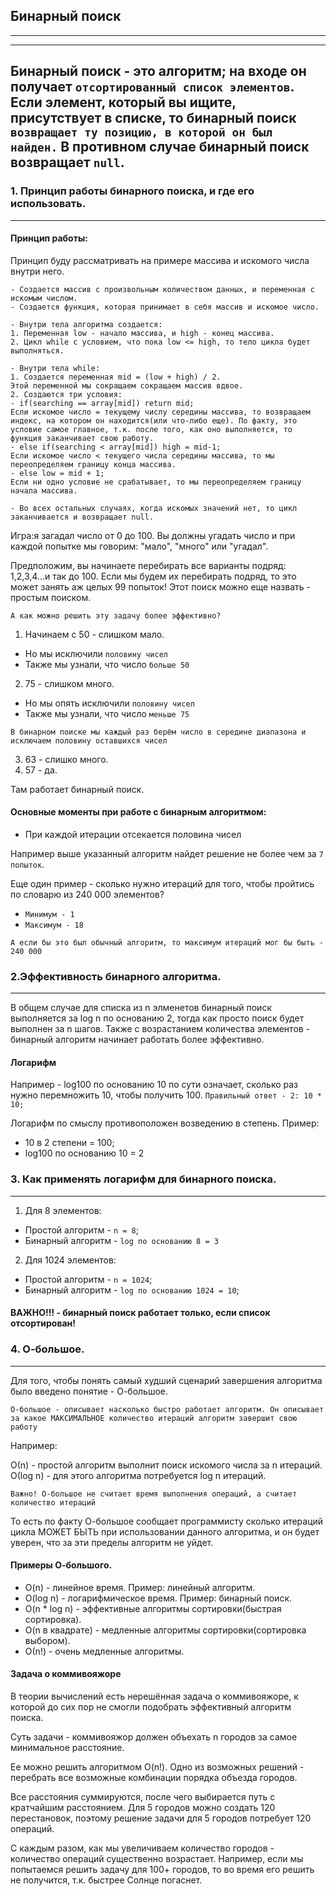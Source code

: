 ## Бинарный поиск
---
---
## Бинарный поиск - это алгоритм; на входе он получает `отсортированный список элементов`. Если элемент, который вы ищите, присутствует в списке, то бинарный поиск `возвращает ту позицию, в которой он был найден.` В противном случае бинарный поиск возвращает `null`.

### 1. Принцип работы бинарного поиска,  и где его использовать.
---
#### Принцип работы:
Принцип буду рассматривать на примере массива и искомого числа внутри него.
```
- Создается массив с произвольным количеством данных, и переменная с искомым числом.
- Создается функция, которая принимает в себя массив и искомое число.

- Внутри тела алгоритма создается:
1. Переменная low - начало массива, и high - конец массива.
2. Цикл while с условием, что пока low <= high, то тело цикла будет выполняться.

- Внутри тела while:
1. Создается переменная mid = (low + high) / 2.
Этой переменной мы сокращаем сокращаем массив вдвое.
2. Создаются три условия:
- if(searching == array[mid]) return mid;
Если искомое число = текущему числу середины массива, то возвращаем индекс, на котором он находится(или что-либо еще). По факту, это условие самое главное, т.к. после того, как оно выполняется, то функция заканчивает свою работу.
- else if(searching < array[mid]) high = mid-1;
Если искомое число < текущего числа середины массива, то мы переопределяем границу конца массива.
- else low = mid + 1;
Если ни одно условие не срабатывает, то мы переопределяем границу начала массива.

- Во всех остальных случаях, когда искомых значений нет, то цикл заканчивается и возвращает null.
```
Игра:я загадал число от 0 до 100. Вы должны угадать число и при каждой попытке мы говорим: "мало", "много" или "угадал".

Предположим, вы начинаете перебирать все варианты подряд: 1,2,3,4...и так до 100.
Если мы будем их перебирать подряд, то это может занять аж целых 99 попыток!
Этот поиск можно еще назвать - простым поиском.

`А как можно решить эту задачу более эффективно?`

1. Начинаем с 50 - слишком мало.
- Но мы исключили `половину чисел`
- Также мы узнали, что число `больше 50`
2. 75 - слишком много.
- Но мы опять исключили `половину чисел`
- Также мы узнали, что число `меньше 75`

`В бинарном поиске мы каждый раз берём число в середине диапазона и исключаем половину оставшихся чисел`

3. 63 - слишко много.
4. 57 - да.

Там работает бинарный поиск.

#### Основные моменты при работе с бинарным алгоритмом:
- При каждой итерации отсекается половина чисел

Например выше указанный алгоритм найдет решение не более чем за `7 попыток`.

Еще один пример - сколько нужно итераций для того, чтобы пройтись по словарю из 240 000 элементов?

- `Минимум - 1`
- `Максимум - 18`

`А если бы это был обычный алгоритм, то максимум итераций мог бы быть - 240 000`

### 2.Эффективность бинарного алгоритма.
---
В общем случае для списка из n элменетов бинарный поиск выполняется за log n по основанию 2, тогда как просто поиск будет выполнен за n шагов.
Также с возрастанием количества элементов - бинарный алгоритм начинает работать более эффективно.

#### Логарифм

Например - log100 по основанию 10 по сути означает, сколько раз нужно перемножить 10, чтобы получить 100.
`Правильный ответ - 2: 10 * 10;`

Логарифм по смыслу противоположен возведению в степень.
Пример:

- 10 в 2 степени = 100;
- log100 по основанию 10 = 2

### 3. Как применять логарифм для бинарного поиска.
---
1. Для 8 элементов:
- Простой алгоритм - `n = 8`;
- Бинарный алгоритм - `log по основанию 8 = 3`

2. Для 1024 элементов:
- Простой алгоритм - `n = 1024`;
- Бинарный алгоритм - `log по основанию 1024 = 10`;

#### ВАЖНО!!! - бинарный поиск работает только, если список отсортирован!

### 4. О-большое.
---

Для того, чтобы понять самый худший сценарий завершения алгоритма было введено понятие - О-большое.

`О-большое - описывает насколько быстро работает алгоритм. Он описывает за какое МАКСИМАЛЬНОЕ количество итераций алгоритм завершит свою работу`

Например:

О(n) - простой алгоритм выполнит поиск искомого числа за n итераций.
О(log n) - для этого алгоритма потребуется log n итераций.

`Важно! О-большое не считает время выполнения операций, а считает количество итераций`

То есть по факту О-большое сообщает программисту сколько итераций цикла МОЖЕТ БЫТЬ при использовании данного алгоритма, и он будет уверен, что за эти пределы алгоритм не уйдет.

#### Примеры О-большого.

- O(n) - линейное время. Пример: линейный алгоритм.
- O(log n) - логарифмическое время. Пример: бинарный поиск.
- O(n * log n) - эффективные алгоритмы сортировки(быстрая сортировка).
- O(n в квадрате) - медленные алгоритмы сортировки(сортировка выбором).
- О(n!) - очень медленные алгоритмы.

#### Задача о коммивояжоре

В теории вычислений есть нерешённая задача о коммивояжоре, к которой до сих пор не смогли подобрать эффективный алгоритм поиска.

Суть задачи - коммивояжор должен объехать n городов за самое минимальное расстояние.

Ее можно решить алгоритмом O(n!).
Одно из возможных решений - перебрать все возможные комбинации порядка объезда городов.

Все расстояния суммируются, после чего выбирается путь с кратчайшим расстоянием. Для 5 городов можно создать 120 перестановок, поэтому решение задачи для 5 городов потребует 120 операций.

С каждым разом, как мы увеличиваем количество городов - количество операций существенно возрастает. 
Например, если мы попытаемся решить задачу для 100+ городов, то во время его решить не получится, т.к. быстрее Солнце погаснет.